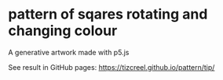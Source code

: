 # pattern of sqares rotating and changing colour 
A generative artwork made with p5.js

See result in GitHub pages:  https://tizcreel.github.io/pattern/tip/
